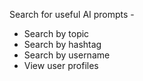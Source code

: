 Search for useful AI prompts -
- Search by topic
- Search by hashtag
- Search by username
- View user profiles
